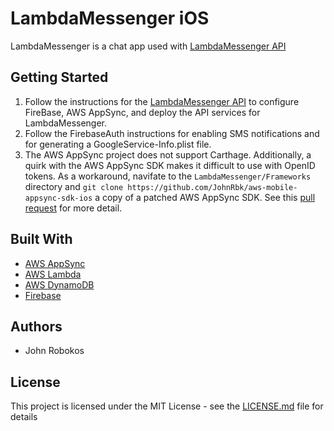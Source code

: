 # LambdaMessenger iOS

LambdaMessenger is a chat app used with [LambdaMessenger API](https://github.com/JohnRbk/lambda-messenger-api)

## Getting Started

1. Follow the instructions for the [LambdaMessenger API](https://github.com/JohnRbk/lambda-messenger-api) to configure FireBase, AWS AppSync, and deploy the API services for LambdaMessenger.
2. Follow the FirebaseAuth instructions for enabling SMS notifications and for generating a GoogleService-Info.plist file.
3. The AWS AppSync project does not support Carthage. Additionally, a quirk with the AWS AppSync SDK makes it difficult to use with OpenID tokens. As a workaround, navifate to the `LambdaMessenger/Frameworks` directory and `git clone https://github.com/JohnRbk/aws-mobile-appsync-sdk-ios` a copy of a patched AWS AppSync SDK. See this [pull request](https://github.com/awslabs/aws-mobile-appsync-sdk-ios/pull/53) for more detail.

## Built With

* [AWS AppSync](https://docs.aws.amazon.com/appsync)
* [AWS Lambda](https://aws.amazon.com/documentation/lambda/)
* [AWS DynamoDB](https://aws.amazon.com/documentation/dynamodb/)
* [Firebase](https://firebase.google.com/)

## Authors

* John Robokos

## License

This project is licensed under the MIT License - see the [LICENSE.md](LICENSE) file for details
